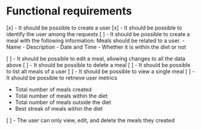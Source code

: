 # Functional requirements

[x] - It should be possible to create a user
[x] - It should be possible to identify the user among the requests
[ ] - It should be possible to create a meal with the following information:
  Meals should be related to a user.
    - Name
    - Description
    - Date and Time
    - Whether it is within the diet or not

[ ] - It should be possible to edit a meal, allowing changes to all the data above
[ ] - It should be possible to delete a meal
[ ] - It should be possible to list all meals of a user
[ ] - It should be possible to view a single meal
[ ] - It should be possible to retrieve user metrics
  - Total number of meals created
  - Total number of meals within the diet
  - Total number of meals outside the diet
  - Best streak of meals within the diet

[ ] - The user can only view, edit, and delete the meals they created
